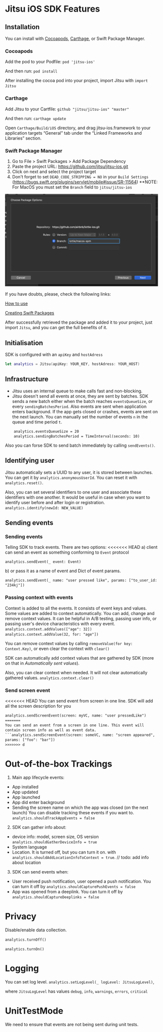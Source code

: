 # Jitsu iOS SDK Features
 
 
## Installation
You can install with [Cocoapods](https://cocoapods.org), [Carthage](https://github.com/Carthage/Carthage), or Swift Package Manager.

### Cocoapods
Add the pod to your Podfile:
`pod 'jitsu-ios'`

And then run:
`pod install`

After installing the cocoa pod into your project, import Jitsu with
`import Jitsu`

### Carthage
Add Jitsu to your Cartfile:
`github "jitsu/jitsu-ios" "master"`

And then run:
`carthage update` 

Open `Carthage/Build/iOS` directory, and drag jitsu-ios.framework to your application targets “General” tab under the “Linked Frameworks and Libraries” section.

### Swift Package Manager
1. Go to File > Swift Packages > Add Package Dependency
2. Paste the project URL: https://github.com/jitsu/jitsu-ios.git
3. Click on next and select the project target
4. Don't forget to set `DEAD_CODE_STRIPPING = NO` in your `Build Settings` (https://bugs.swift.org/plugins/servlet/mobile#issue/SR-11564)
  **NOTE: For MacOS you must set the `Branch` field to `jitsu/jitsu-ios`
  
  <img src="_Gifs/spm-branch.png" alt="Example" width="600"/>

If you have doubts, please, check the following links:

[How to use](https://developer.apple.com/videos/play/wwdc2019/408/)

[Creating Swift Packages](https://developer.apple.com/videos/play/wwdc2019/410/)

After successfully retrieved the package and added it to your project, just import `Jitsu`, and you can get the full benefits of it.


## Initialisation
SDK is configured with an `apiKey` and `hostAdress`
```swift
let analytics = Jitsu(apiKey: YOUR_KEY, hostAdress: YOUR_HOST)
```

## Infrastructure
* Jitsu uses an internal queue to make calls fast and non-blocking.
* Jitsu doesn't send all events at once, they are sent by batches. SDK sends a new batch either when the batch reaches `eventsQueueSize`, or every `sendingBatchesPeriod`. Also events are sent when application enters background. If the app gets closed or crashes, events are sent on the next launch.
You can manually set the number of events `n` in the queue and time period `t`.
```
	analytics.eventsQueueSize = 20
	analytics.sendingBatchesPeriod = TimeInterval(seconds: 10)
```
Also you can forse SDK to send batch immediately by calling `sendEvents()`.


## Identifying user
Jitsu automatically sets a UUID to any user, it is stored between launches. You can get it by `analytics.anonymousUserId`. 
You can reset it with `analytics.reset()`.
 
Also, you can set several identifiers to one user and associate these identifiers with one another.
It would be useful in case when you want to identify user before and after login or registration.	
`analytics.identify(newId: NEW_VALUE)`

 
## Sending events

### Sending events
Telling SDK to track events. There are two options:
<<<<<<< HEAD
a) client can send an event as something conforming to `Event` protocol
```
analytics.sendEvent(_ event: Event)
```
b) or pass it as a name of event and Dict of event params.
```
analytics.sendEvent(_ name: "user pressed like", params: ["to_user_id: "234kj"])
```

### Passing context with events
Context is added to all the events. It consists of event keys and values. Some values are added to context automatically.
You can add, change and remove context values. It can be helpful in A/B testing, passing user info, or passing user's device characteristics with every event.
`analytics.context.addValues(["age": 32])`
`analytics.context.addValue(32, for: "age"])`
 
You can remove context values by calling `removeValue(for key: Context.Key)`, or even clear the context with `clear()`

SDK can automatically add context values that are gathered by SDK (more on that in *Automatically sent values*).

Also, you can clear context when needed. It will not clear automatically gathered values. 
```analytics.context.clear()```
 
 
### Send screen event
<<<<<<< HEAD
You can send event from screen in one line. SDK will add all the screen description for you
```
analytics.sendScreenEvent(screen: myVC, name: "user pressedLike")
=======
You can send an event from a screen in one line. This event will contain screen info as well as event data. 
```analytics.sendScreenEvent(screen: someVC, name: "screen appeared", params: ["foo": "bar"])
>>>>>>> d
```
 
# Out-of-the-box Trackings
1) Main app lifecycle events:
- App installed
- App updated
- App launched
- App did enter background
- Sending the screen name on which the app was closed (on the next launch)
You can disable tracking these events if you want to.
```analytics.shouldTrackAppEvents = false```
 
2) SDK can gather info about:
* device info: model, screen size, OS version
`analytics.shouldGatherDeviceInfo = true`
* System language
* Location. It is turned off, but you can turn it on. with `analytics.shouldAddLocationInfoToContext = true`. // todo: add info about location

3) SDK can send events when: 
* User received push notification, user opened a push notification. You can turn it off by `analytics.shouldCapturePushEvents = false`
* App was opened from a deeplink. You can turn it off by `analytics.shouldCaptureDeeplinks = false`
 
# Privacy
Disable/enable data collection.

```analytics.turnOff()```

```analytics.turnOn()```
 
 
# Logging
You can set log level.
```analytics.setLogLevel(_ logLevel: JitsuLogLevel)```,

where `JitsuLogLevel` has values `debug`, `info`, `warnings`, `errors`, `critical`
 
 
# UnitTestMode
We need to ensure that events are not being sent during unit tests.
 

